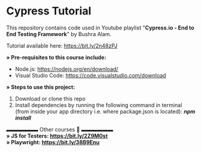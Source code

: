 <h1>Cypress Tutorial</h1>

This repository contains code used in Youtube playlist "<B>Cypress.io - End to End Testing Framework</B>" by Bushra Alam.

Tutorial available here: https://bit.ly/2n48zPJ


<B>» Pre-requisites to this course include:</B>

- Node.js: https://nodejs.org/en/download/
- Visual Studio Code: https://code.visualstudio.com/download


<B>» Steps to use this project:</B>

1. Download or clone this repo
2. Install dependencies by running the following command in terminal (from inside your app directory i.e. where package.json is located): <I><B>npm install </I></B>


▬▬▬▬▬▬  Other courses  🚀  ▬▬▬▬▬▬ </br>
<B>» JS for Testers: https://bit.ly/2Z9M0st </br>
<B>» Playwright: https://bit.ly/38B9Enu
